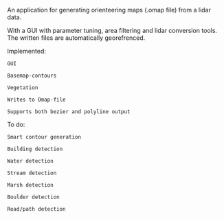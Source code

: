 An application for generating orienteering maps (.omap file) from a lidar data.

With a GUI with parameter tuning, area filtering and lidar conversion tools.
The written files are automatically georefrenced.

Implemented:

    GUI

    Basemap-contours

    Vegetation

    Writes to Omap-file

    Supports both bezier and polyline output

To do:

    Smart contour generation

    Building detection

    Water detection

    Stream detection

    Marsh detection

    Boulder detection

    Road/path detection
